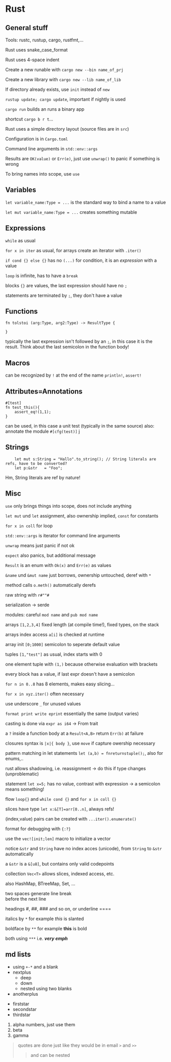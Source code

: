 # Rust

## General stuff

Tools: rustc, rustup, cargo, rustfmt,...

Rust uses snake_case_format

Rust uses 4-space indent

Create a new runable with `cargo new --bin name_of_prj`

Create a new library with `cargo new --lib name_of_lib`

If directory already exists, use `init` instead of `new`

`rustup update; cargo update`, important if nightly is used

`cargo run` builds an runs a binary app

shortcut `cargo b r t`...

Rust uses a simple directory layout (source files are in `src`)

Configuration is in `Cargo.toml`

Command line arguments in `std::env::args`

Results are `OK(value)` or `Err(e)`, just use `unwrap()` to panic if something is wrong

To bring names into scope, use `use`

## Variables

`let variable_name:Type = ...` is the standard way to bind a name to a value

`let mut variable_name:Type = ...` creates something mutable

## Expressions

`while` as usual

`for x in iter` as usual, for arrays create an iterator with `.iter()`

`if cond {} else {}` has no `(...)` for condition, it is an *expression* with a value

`loop` is infinite, has to have a `break`

blocks `{}` are values, the last expression should have no `;`

statements are terminated by `;`, they don't have a value

## Functions

```
fn tolstoi (arg:Type, arg2:Type) -> ResultType {

}
```
typically the last expression isn't followed by an `;`, in this case it is the result.
Think about the last semicolon in the function body!

## Macros

can be recognized by `!` at the end of the name `println!`, `assert!`

## Attributes=Annotations
```
#[test] 
fn test_this(){
    assert_eq!(1,1);
}
```
can be used, in this case a unit test (typically in the same source)
also: annotate the module ```#[cfg(test)]```
j

## Strings

```
    let mut s:String = "Hallo".to_string(); // String literals are refs, have to be converted?
    let p:&str   = "Foo";
```
Hm, String literals are ref by nature!

## Misc

`use` only brings things into scope, does not include anything

`let mut` und `let` assignment, also ownership implied, `const` for constants

`for x in coll` for loop

`std::env::args` is iterator for command line arguments

`unwrap` means just panic if not ok

`expect` also panics, but additional message

`Result` is an enum with `Ok(x)` and `Err(e)` as values

`&name` und `&mut name` just borrows, ownership untouched, deref with `*`

method calls `o.meth()` automatically derefs

raw string with `r#""#`

serialization -> serde

modules: careful `mod name` and `pub mod name`

arrays `[1,2,3,4]` fixed length (at compile time!), fixed types, on the stack

arrays index access `a[i]` is checked at runtime

array init `[0;1000]` semicolon to seperate default value

tuples `[1,"test"]` as usual, index starts with 0

one element tuple with `(1,)` because otherwise evaluation with brackets

every block has a value, if last expr doesn't have a semicolon

`for n in 0..8` has 8 elements, makes easy slicing...

`for x in xyz.iter()` often necessary

use underscore `_` for unused values

`format print write eprint` essentially the same (output varies)

casting is done via `expr as i64` -> From trait

a `?` inside a function body at a `Result<A,B>` return `Err(b)` at failure

closures syntax is `|x|{ body }`, use `move` if capture owership necessary

pattern matching in let statements `let (a,b) = fnreturnstuple();`, also for enums,..

rust allows shadowing, i.e. reassignment -> do this if type changes (unproblematic)

statement `let x=5;` has no value, contrast with expression -> a semicolon means something!

flow `loop{}` and `while cond {}` and `for x in coll {}`

slices have type `let x:&[T]=arr[0..n]`, always refs!

(index,value) pairs can be created with `...iter().enumerate()`

format for debugging with `{:?}`

use the `vec![init;len]` macro to initialize a vector

notice `&str` and `String` have no index acces (unicode), from `String` to `&str` automatically

a `&str` is a `&[u8]`, but contains only valid codepoints

collection `Vec<T>` allows slices, indexed access, etc.

also HashMap, BTreeMap, Set, ...






two spaces generate line break  
before the next line

headings #, ##, ### and so on, or underline ====

italics by `*` for example *this* is slanted

boldface by `**` for example **this** is bold

both using `***` i.e. ***very emph***

## md lists

+ using `+-*` and a blank
+ nextplus
  - deep
  - down
  - nested using two blanks
+ anotherplus

* firststar
* secondstar
* thirdstar

1. alpha numbers, just use them
1. beta
1. gamma

>quotes are done just like
>they would be in email `>` and `>>`
>>and can be nested
>>
